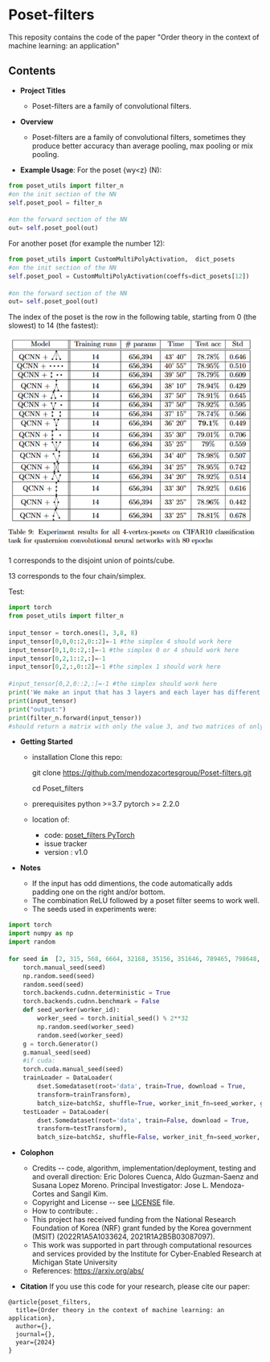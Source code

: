 # Poset-filters

This reposity contains the code of the paper "Order theory in the context of machine learning: an application"

## Contents


* **Project Titles**
  - Poset-filters are a family of convolutional filters.

* **Overview**
  - Poset-filters are a family of convolutional filters, sometimes they produce better accuracy than average pooling, max pooling or mix pooling.

    
 
* **Example Usage**: 
For the poset {w<x>y<z} (N):
```python
from poset_utils import filter_n 
#on the init section of the NN
self.poset_pool = filter_n

#on the forward section of the NN
out= self.poset_pool(out)
```
   
For another poset (for example the number 12):
```python
from poset_utils import CustomMultiPolyActivation,  dict_posets
#on the init section of the NN
self.poset_pool = CustomMultiPolyActivation(coeffs=dict_posets[12])

#on the forward section of the NN
out= self.poset_pool(out)
```
The index of the poset is the row in the following table, starting from 0 (the slowest) to 14 (the fastest):

  ![standart](img/table.png)

1 corresponds to the disjoint union of points/cube.

13 corresponds to the four chain/simplex.


Test:
```python
import torch
from poset_utils import filter_n 

input_tensor = torch.ones(1, 3,8, 8)
input_tensor[0,0,0::2,0::2]=-1 #the simplex 4 should work here
input_tensor[0,1,0::2,:]=-1 #the simplex 0 or 4 should work here
input_tensor[0,2,1::2,:]=-1
input_tensor[0,2,:,0::2]=-1 #the simplex 1 should work here

#input_tensor[0,2,0::2,:]=-1 #the simplex should work here
print('We make an input that has 3 layers and each layer has different patterns.')
print(input_tensor)
print("output:")
print(filter_n.forward(input_tensor))
#should return a matrix with only the value 3, and two matrices of only 1's.
```




* **Getting Started**
  - installation
    Clone this repo:
 
    git clone https://github.com/mendozacortesgroup/Poset-filters.git

    cd Poset_filters

  - prerequisites
    python >=3.7
    pytorch >= 2.2.0

  - location of:
    - code: [poset_filters PyTorch](poset_utils.py)
    - issue tracker
    - version : v1.0



* **Notes**
  - If the input has odd dimentions, the code automatically adds padding one on the right and/or bottom.
  - The combination ReLU followed by a poset filter seems to work well.
  - The seeds used in experiments were:
```python
import torch
import numpy as np
import random

for seed in  [2, 315, 568, 6664, 32168, 35156, 351646, 789465, 798648, 4861351, 8465864, 9876568, 6567979, 83115846]:
    torch.manual_seed(seed)
    np.random.seed(seed)
    random.seed(seed)
    torch.backends.cudnn.deterministic = True
    torch.backends.cudnn.benchmark = False
    def seed_worker(worker_id):
        worker_seed = torch.initial_seed() % 2**32
        np.random.seed(worker_seed)
        random.seed(worker_seed)
    g = torch.Generator()
    g.manual_seed(seed)
    #if cuda:
    torch.cuda.manual_seed(seed)
    trainLoader = DataLoader(
        dset.Somedataset(root='data', train=True, download = True,
        transform=trainTransform),
        batch_size=batchSz, shuffle=True, worker_init_fn=seed_worker, generator=g,  **kwargs) #Note the seed_worker and generator
    testLoader = DataLoader(
        dset.Somedataset(root='data', train=False, download = True,
        transform=testTransform),
        batch_size=batchSz, shuffle=False, worker_init_fn=seed_worker, generator=g, **kwargs)
```


* **Colophon**
  - Credits -- code, algorithm, implementation/deployment, testing and and overall direction: Eric Dolores Cuenca, Aldo Guzman-Saenz and Susana Lopez Moreno. Principal Investigator: Jose L. Mendoza-Cortes and Sangil Kim.  
  - Copyright and License -- see [LICENSE](somefile) file.
  - How to contribute: .
  - This project has received funding from the National Research Foundation of Korea (NRF) grant funded by the Korea government (MSIT) (2022R1A5A1033624, 2021R1A2B5B03087097).
  - This work was supported in part through computational resources and services provided by the Institute for Cyber-Enabled Research at Michigan State University
  - References:  https://arxiv.org/abs/
  
* **Citation**
If you use this code for your research, please cite our paper:

```
@article{poset_filters,
  title={Order theory in the context of machine learning: an application},
  author={},
  journal={},
  year={2024}
}
```
